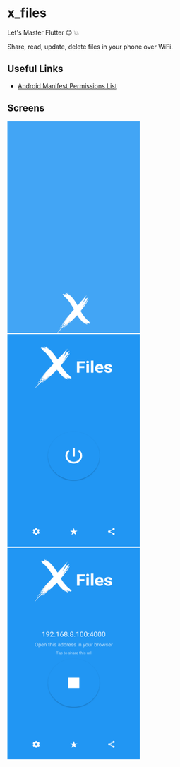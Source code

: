 # x_files
Let's Master Flutter :blush: :boom:

Share, read, update, delete files in your phone over WiFi.

## Useful Links
- [Android Manifest Permissions List](https://flutter-examples.com/add-permissions-in-androidmanifest-xml-file/)

## Screens
<p>
    <img src="docs/imgs/spashscreen.png " width="300"/>
    <img src="docs/imgs/screen1.png " width="300" />
    <img src="docs/imgs/screen2.png " width="300" />
</p>
